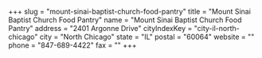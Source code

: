 +++
slug = "mount-sinai-baptist-church-food-pantry"
title = "Mount Sinai Baptist Church Food Pantry"
name = "Mount Sinai Baptist Church Food Pantry"
address = "2401 Argonne Drive"
cityIndexKey = "city-il-north-chicago"
city = "North Chicago"
state = "IL"
postal = "60064"
website = ""
phone = "847-689-4422"
fax = ""
+++
